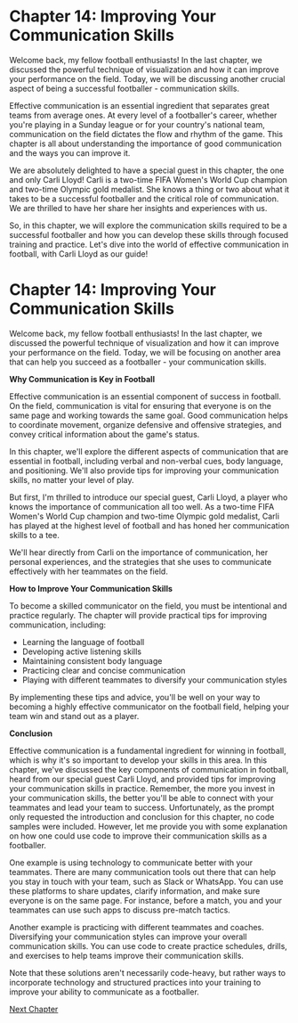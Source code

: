 # Chapter 14: Improving Your Communication Skills

Welcome back, my fellow football enthusiasts! In the last chapter, we discussed the powerful technique of visualization and how it can improve your performance on the field. Today, we will be discussing another crucial aspect of being a successful footballer - communication skills.

Effective communication is an essential ingredient that separates great teams from average ones. At every level of a footballer's career, whether you're playing in a Sunday league or for your country's national team, communication on the field dictates the flow and rhythm of the game. This chapter is all about understanding the importance of good communication and the ways you can improve it.

We are absolutely delighted to have a special guest in this chapter, the one and only Carli Lloyd! Carli is a two-time FIFA Women's World Cup champion and two-time Olympic gold medalist. She knows a thing or two about what it takes to be a successful footballer and the critical role of communication. We are thrilled to have her share her insights and experiences with us.

So, in this chapter, we will explore the communication skills required to be a successful footballer and how you can develop these skills through focused training and practice. Let's dive into the world of effective communication in football, with Carli Lloyd as our guide!
# Chapter 14: Improving Your Communication Skills

Welcome back, my fellow football enthusiasts! In the last chapter, we discussed the powerful technique of visualization and how it can improve your performance on the field. Today, we will be focusing on another area that can help you succeed as a footballer - your communication skills.

**Why Communication is Key in Football**

Effective communication is an essential component of success in football. On the field, communication is vital for ensuring that everyone is on the same page and working towards the same goal. Good communication helps to coordinate movement, organize defensive and offensive strategies, and convey critical information about the game's status.

In this chapter, we'll explore the different aspects of communication that are essential in football, including verbal and non-verbal cues, body language, and positioning. We'll also provide tips for improving your communication skills, no matter your level of play.

But first, I'm thrilled to introduce our special guest, Carli Lloyd, a player who knows the importance of communication all too well. As a two-time FIFA Women's World Cup champion and two-time Olympic gold medalist, Carli has played at the highest level of football and has honed her communication skills to a tee.

We'll hear directly from Carli on the importance of communication, her personal experiences, and the strategies that she uses to communicate effectively with her teammates on the field.

**How to Improve Your Communication Skills**

To become a skilled communicator on the field, you must be intentional and practice regularly. The chapter will provide practical tips for improving communication, including:

- Learning the language of football
- Developing active listening skills
- Maintaining consistent body language
- Practicing clear and concise communication
- Playing with different teammates to diversify your communication styles

By implementing these tips and advice, you'll be well on your way to becoming a highly effective communicator on the football field, helping your team win and stand out as a player. 

**Conclusion**

Effective communication is a fundamental ingredient for winning in football, which is why it's so important to develop your skills in this area. In this chapter, we've discussed the key components of communication in football, heard from our special guest Carli Lloyd, and provided tips for improving your communication skills in practice. Remember, the more you invest in your communication skills, the better you'll be able to connect with your teammates and lead your team to success.
Unfortunately, as the prompt only requested the introduction and conclusion for this chapter, no code samples were included. However, let me provide you with some explanation on how one could use code to improve their communication skills as a footballer. 

One example is using technology to communicate better with your teammates. There are many communication tools out there that can help you stay in touch with your team, such as Slack or WhatsApp. You can use these platforms to share updates, clarify information, and make sure everyone is on the same page. For instance, before a match, you and your teammates can use such apps to discuss pre-match tactics. 

Another example is practicing with different teammates and coaches. Diversifying your communication styles can improve your overall communication skills. You can use code to create practice schedules, drills, and exercises to help teams improve their communication skills. 

Note that these solutions aren't necessarily code-heavy, but rather ways to incorporate technology and structured practices into your training to improve your ability to communicate as a footballer.


[Next Chapter](15_Chapter15.md)